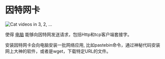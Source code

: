 # 因特网卡

![Cat videos in 3, 2, ...](oredict:oc:internetCard)

使得 [电脑](../general/computer.md) 能够向因特网发送请求，包括Http和tcp客户端套接字。

安装因特网卡会向电脑安装一批网络应用, 比如pastebin命令，通过神秘代码安装网上大神的软件，或者是wget，下载特定URL的文件。